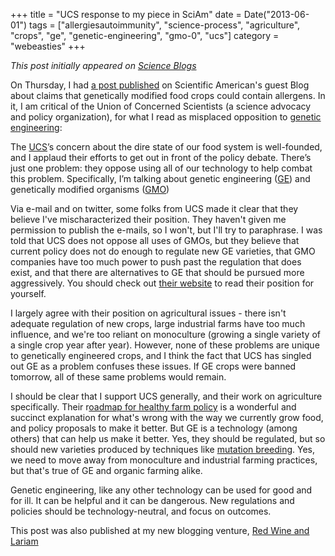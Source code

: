 +++
title = "UCS response to my piece in SciAm"
date = Date("2013-06-01")
tags = ["allergiesautoimmunity", "science-process", "agriculture", "crops", "ge", "genetic-engineering", "gmo-0", "ucs"]
category = "webeasties"
+++

_This post initially appeared on [Science Blogs](http://scienceblogs.com/webeasties)_

On Thursday, I had [a post published](http://blogs.scientificamerican.com/guest-blog/2013/05/30/allergic-to-science-proteins-and-allergens-in-our-genetically-engineered-food/) on Scientific American's guest Blog about claims that genetically modified food crops could contain allergens. In it, I am critical of the Union of Concerned Scientists (a science advocacy and policy organization), for what I read as misplaced opposition to [genetic engineering](/tag/genetic-engineering):

The [UCS](/tag/ucs)’s concern about the dire state of our food system is well-founded, and I applaud their efforts to get out in front of the policy debate. There’s just one problem: they oppose using all of our technology to help combat this problem. Specifically, I’m talking about genetic engineering ([GE](/tag/ge)) and genetically modified organisms ([GMO](/tag/gmo-0))

Via e-mail and on twitter, some folks from UCS made it clear that they believe I've mischaracterized their position. They haven't given me permission to publish the e-mails, so I won't, but I'll try to paraphrase. I was told that UCS does not oppose all uses of GMOs, but they believe that current policy does not do enough to regulate new GE varieties, that GMO companies have too much power to push past the regulation that does exist, and that there are alternatives to GE that should be pursued more aggressively. You should check out [their website](http://www.ucsusa.org/food_and_agriculture/our-failing-food-system/genetic-engineering/) to read their position for yourself.

I largely agree with their position on agricultural issues - there isn't adequate regulation of new crops, large industrial farms have too much influence, and we're too reliant on monoculture (growing a single variety of a single crop year after year). However, none of these problems are unique to genetically engineered crops, and I think the fact that UCS has singled out GE as a problem confuses these issues. If GE crops were banned tomorrow, all of these same problems would remain.

I should be clear that I support UCS generally, and their work on agriculture specifically. Their r[oadmap for healthy farm policy](http://blog.ucsusa.org/ucs-vision-for-healthy-farms-in-the-21st-century-agroecology-has-the-answers-12) is a wonderful and succinct explanation for what's wrong with the way we currently grow food, and policy proposals to make it better. But GE is a technology (among others) that can help us make it better. Yes, they should be regulated, but so should new varieties produced by techniques like [mutation breeding](http://en.wikipedia.org/wiki/Mutation_breeding). Yes, we need to move away from monoculture and industrial farming practices, but that's true of GE and organic farming alike.

Genetic engineering, like any other technology can be used for good and for ill. It can be helpful and it can be dangerous. New regulations and policies should be technology-neutral, and focus on outcomes.

This post was also published at my new blogging venture, [Red Wine and Lariam](http://www.redwineandlariam.com/2013/06/union-of-concerned-scientists-response-to-my-piece-in-sciam/)

      
  
